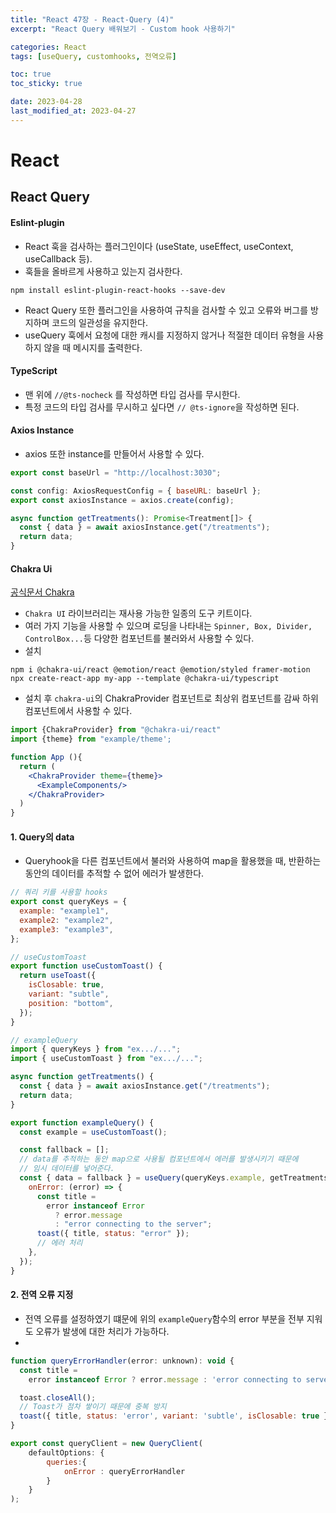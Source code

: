 ```yaml
---
title: "React 47장 - React-Query (4)"
excerpt: "React Query 배워보기 - Custom hook 사용하기"

categories: React
tags: [useQuery, customhooks, 전역오류]

toc: true
toc_sticky: true

date: 2023-04-28
last_modified_at: 2023-04-27
---
```


# React

## React Query

#### Eslint-plugin

- React 훅을 검사하는 플러그인이다 (useState, useEffect, useContext, useCallback 등).
- 훅들을 올바르게 사용하고 있는지 검사한다.

```node
npm install eslint-plugin-react-hooks --save-dev
```

- React Query 또한 플러그인을 사용하여 규칙을 검사할 수 있고 오류와 버그를 방지하며 코드의 일관성을 유지한다.
- useQuery 훅에서 요청에 대한 캐시를 지정하지 않거나 적절한 데이터 유형을 사용하지 않을 때 메시지를 출력한다.

#### TypeScript

- 맨 위에 `//@ts-nocheck` 를 작성하면 타입 검사를 무시한다.
- 특정 코드의 타입 검사를 무시하고 싶다면 `// @ts-ignore`을 작성하면 된다.

#### Axios Instance

- axios 또한 instance를 만들어서 사용할 수 있다.

```jsx
export const baseUrl = "http://localhost:3030";

const config: AxiosRequestConfig = { baseURL: baseUrl };
export const axiosInstance = axios.create(config);

async function getTreatments(): Promise<Treatment[]> {
  const { data } = await axiosInstance.get("/treatments");
  return data;
}
```

#### Chakra Ui

[공식문서 Chakra](https://chakra-ui.com/docs/components)

- `Chakra UI` 라이브러리는 재사용 가능한 일종의 도구 키트이다.
- 여러 가지 기능을 사용할 수 있으며 로딩을 나타내는 `Spinner, Box, Divider, ControlBox...`등 다양한 컴포넌트를 불러와서 사용할 수 있다.
- 설치

```node
npm i @chakra-ui/react @emotion/react @emotion/styled framer-motion
npx create-react-app my-app --template @chakra-ui/typescript
```

- 설치 후 `chakra-ui`의 ChakraProvider 컴포넌트로 최상위 컴포넌트를 감싸 하위 컴포넌트에서 사용할 수 있다.

```jsx
import {ChakraProvider} from "@chakra-ui/react"
import {theme} from "example/theme';

function App (){
  return (
    <ChakraProvider theme={theme}>
      <ExampleComponents/>
    </ChakraProvider>
  )
}
```

#### 1. Query의 data

- Queryhook을 다른 컴포넌트에서 불러와 사용하여 map을 활용했을 때, 반환하는 동안의 데이터를 추적할 수 없어 에러가 발생한다.

```jsx
// 쿼리 키를 사용할 hooks
export const queryKeys = {
  example: "example1",
  example2: "example2",
  example3: "example3",
};

// useCustomToast
export function useCustomToast() {
  return useToast({
    isClosable: true,
    variant: "subtle",
    position: "bottom",
  });
}

// exampleQuery
import { queryKeys } from "ex.../...";
import { useCustomToast } from "ex.../...";

async function getTreatments() {
  const { data } = await axiosInstance.get("/treatments");
  return data;
}

export function exampleQuery() {
  const example = useCustomToast();

  const fallback = [];
  // data를 추적하는 동안 map으로 사용될 컴포넌트에서 에러를 발생시키기 때문에
  // 임시 데이터를 넣어준다.
  const { data = fallback } = useQuery(queryKeys.example, getTreatments, {
    onError: (error) => {
      const title =
        error instanceof Error
          ? error.message
          : "error connecting to the server";
      toast({ title, status: "error" });
      // 에러 처리
    },
  });
}
```

#### 2. 전역 오류 지정

- 전역 오류를 설정하였기 떄문에 위의 `exampleQuery`함수의 error 부분을 전부 지워도 오류가 발생에 대한 처리가 가능하다.
-

```jsx
function queryErrorHandler(error: unknown): void {
  const title =
    error instanceof Error ? error.message : 'error connecting to server';

  toast.closeAll();
  // Toast가 점차 쌓이기 때문에 중복 방지
  toast({ title, status: 'error', variant: 'subtle', isClosable: true });
}

export const queryClient = new QueryClient(
    defaultOptions: {
        queries:{
            onError : queryErrorHandler
        }
    }
);

```
